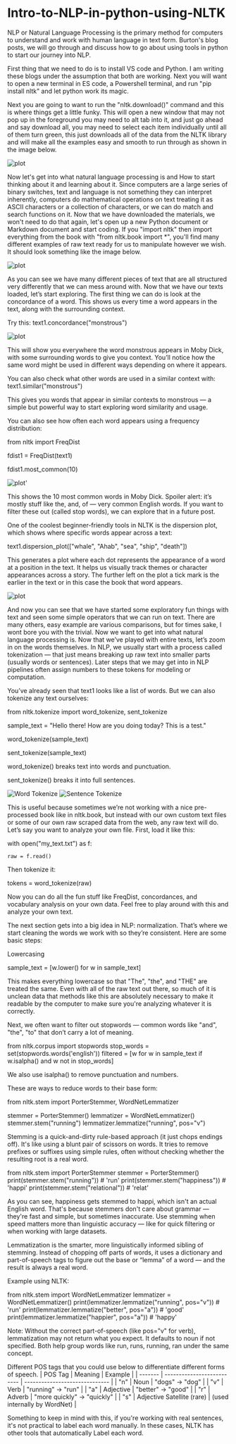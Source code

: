 # Intro-to-NLP-in-python-using-NLTK
NLP or Natural Language Processing is the primary method for computers to understand and work with human language in text form. Burton's blog posts, we will go through and discuss how to go about using tools in python to start our journey into NLP.

First thing that we need to do is to install VS code and Python. I am writing these blogs under the assumption that both are working. Next you will want to open a new terminal in ES code, a Powershell terminal, and run "pip install nltk" and let python work its magic.

Next you are going to want to run the "nltk.download()" command and this is where things get a little funky. This will open a new window that may not pop up in the foreground you may need to alt tab into it, and just go ahead and say download all, you may need to select each item individually until all of them turn green, this just downloads all of the data from the NLTK library and will make all the examples easy and smooth to run through as shown in the image below. 

![plot](https://github.com/ammon502/Into-to-NLP-in-python-using-NLTK/blob/main/nltk%20download.png)

Now let's get into what natural language processing is and How to start thinking about it and learning about it. Since computers are a large series of binary switches, text and language is not something they can interpret inherently, computers do mathematical operations on text treating it as ASCII characters or a collection of characters, or we can do match and search functions on it. Now that we have downloaded the materials, we won't need to do that again, let's open up a new Python document or Markdown document and start coding. If you "import nltk" then import everything from the book with "from nltk.book import *", you'll find many different examples of raw text ready for us to manipulate however we wish. It should look something like the image below.

![plot](https://github.com/ammon502/Into-to-NLP-in-python-using-NLTK/blob/main/import%20nltk.png)

As you can see we have many different pieces of text that are all structured very differently that we can mess around with. Now that we have our texts loaded, let’s start exploring. The first thing we can do is look at the concordance of a word. This shows us every time a word appears in the text, along with the surrounding context.

Try this:
text1.concordance("monstrous")

![plot](https://github.com/ammon502/Into-to-NLP-in-python-using-NLTK/blob/main/text1%20concordance.png)

This will show you everywhere the word monstrous appears in Moby Dick, with some surrounding words to give you context. You’ll notice how the same word might be used in different ways depending on where it appears.

You can also check what other words are used in a similar context with:
text1.similar("monstrous")

This gives you words that appear in similar contexts to monstrous — a simple but powerful way to start exploring word similarity and usage.

You can also see how often each word appears using a frequency distribution:

from nltk import FreqDist

fdist1 = FreqDist(text1)

fdist1.most_common(10)

![plot](https://github.com/ammon502/Into-to-NLP-in-python-using-NLTK/blob/main/fdist1.png)'

This shows the 10 most common words in Moby Dick. Spoiler alert: it’s mostly stuff like the, and, of — very common English words.
If you want to filter these out (called stop words), we can explore that in a future post.


One of the coolest beginner-friendly tools in NLTK is the dispersion plot, which shows where specific words appear across a text:

text1.dispersion_plot(["whale", "Ahab", "sea", "ship", "death"])

This generates a plot where each dot represents the appearance of a word at a position in the text. It helps us visually track themes or character appearances across a story. The further left on the plot a tick mark is the earlier in the text or in this case the book that word appears.

![plot](https://github.com/ammon502/Into-to-NLP-in-python-using-NLTK/blob/main/simple%20dispersion%20plot.png)

And now you can see that we have started some exploratory fun things with text and seen some simple operators that we can run on text. There are many others, easy example are various comparisons, but for times sake, I wont bore you with the trivial. Now we want to get into what natural language processing is. Now that we’ve played with entire texts, let’s zoom in on the words themselves. In NLP, we usually start with a process called tokenization — that just means breaking up raw text into smaller parts (usually words or sentences). Later steps that we may get into in NLP pipelines often assign numbers to these tokens for modeling or computation.

You’ve already seen that text1 looks like a list of words. But we can also tokenize any text ourselves:

from nltk.tokenize import word_tokenize, sent_tokenize

sample_text = "Hello there! How are you doing today? This is a test."

word_tokenize(sample_text)

sent_tokenize(sample_text)


word_tokenize() breaks text into words and punctuation.

sent_tokenize() breaks it into full sentences.

![Word Tokenize](https://github.com/ammon502/Into-to-NLP-in-python-using-NLTK/blob/main/word%20tokenize.png)
![Sentence Tokenize](https://github.com/ammon502/Into-to-NLP-in-python-using-NLTK/blob/main/sentence%20tokenize.png)

This is useful because sometimes we’re not working with a nice pre-processed book like in nltk.book, but instead with our own custom text files or some of our own raw scraped data from the web, any raw text will do. Let’s say you want to analyze your own file. First, load it like this:

with open("my_text.txt") as f:
    
    raw = f.read()

Then tokenize it:

tokens = word_tokenize(raw)

Now you can do all the fun stuff like FreqDist, concordances, and vocabulary analysis on your own data. Feel free to play around with this and analyze your own text.

The next section gets into a big idea in NLP: normalization. That’s where we start cleaning the words we work with so they’re consistent. Here are some basic steps:

Lowercasing

sample_text = [w.lower() for w in sample_text]

This makes everything lowercase so that "The", "the", and "THE" are treated the same. Even with all of the raw text out there, so much of it is unclean data that methods like this are absolutely necessary to make it readable by the computer to make sure you're analyzing whatever it is correctly.

Next, we often want to filter out stopwords — common words like "and", "the", "to" that don’t carry a lot of meaning.

from nltk.corpus import stopwords
stop_words = set(stopwords.words('english'))
filtered = [w for w in sample_text if w.isalpha() and w not in stop_words]


We also use isalpha() to remove punctuation and numbers.

These are ways to reduce words to their base form:

from nltk.stem import PorterStemmer, WordNetLemmatizer

stemmer = PorterStemmer()
lemmatizer = WordNetLemmatizer()
stemmer.stem("running")
lemmatizer.lemmatize("running", pos="v")

Stemming is a quick-and-dirty rule-based approach (it just chops endings off). It's like using a blunt pair of scissors on words. It tries to remove prefixes or suffixes using simple rules, often without checking whether the resulting root is a real word.

from nltk.stem import PorterStemmer
stemmer = PorterStemmer()
print(stemmer.stem("running"))   # 'run'
print(stemmer.stem("happiness")) # 'happi'
print(stemmer.stem("relational")) # 'relat'

As you can see, happiness gets stemmed to happi, which isn't an actual English word. That's because stemmers don't care about grammar — they're fast and simple, but sometimes inaccurate. Use stemming when speed matters more than linguistic accuracy — like for quick filtering or when working with large datasets.

Lemmatization is the smarter, more linguistically informed sibling of stemming. Instead of chopping off parts of words, it uses a dictionary and part-of-speech tags to figure out the base or “lemma” of a word — and the result is always a real word.

Example using NLTK:

from nltk.stem import WordNetLemmatizer
lemmatizer = WordNetLemmatizer()
print(lemmatizer.lemmatize("running", pos="v"))   # 'run'
print(lemmatizer.lemmatize("better", pos="a"))    # 'good'
print(lemmatizer.lemmatize("happier", pos="a"))   # 'happy'

Note: Without the correct part-of-speech (like pos="v" for verb), lemmatization may not return what you expect. It defaults to noun if not specified.
Both help group words like run, runs, running, ran under the same concept.

Different POS tags that you could use below to differentiate different forms of speech.
| POS Tag | Meaning                    | Example                        |
| ------- | -------------------------- | ------------------------------ |
| "n"   | Noun                       | "dogs" → "dog"             |
| "v"   | Verb                       | "running" → "run"          |
| "a"   | Adjective                  | "better" → "good"          |
| "r"   | Adverb                     | "more quickly" → "quickly" |
| "s"   | Adjective Satellite (rare) | (used internally by WordNet)   |

Something to keep in mind with this, if you're working with real sentences, it's not practical to label each word manually. In these cases, NLTK has other tools that automatically Label each word.
